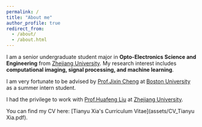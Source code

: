 ```yaml
---
permalink: /
title: "About me"
author_profile: true
redirect_from: 
  - /about/
  - /about.html
---
```

I am a senior undergraduate student major in **Opto-Electronics Science and Engineering** from [Zhejiang University](http://opt.zju.edu.cn). My research interest includes **computational imaging, signal processing, and machine learning**. 

I am very fortunate to be advised by [Prof.Jixin Cheng](https://sites.bu.edu/cheng-group/) at [Boston University](https://www.bu.edu) as a summer intern student. 

I had the privilege to work with [Prof.Huafeng Liu](https://scholar.google.com/citations?user=JbkbGvEAAAAJ&hl=en) at [Zhejiang University](http://opt.zju.edu.cn).

You can find my CV here: [Tianyu Xia's Curriculum Vitae](assets/CV_Tianyu Xia.pdf).
